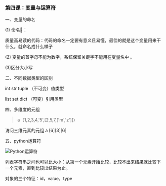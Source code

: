 ###   第四课：变量与运算符

一、变量的命名

(1) 命名：

质量高易读的代码：代码的命名一定要有意义且易懂，最佳的就是这个变量用来干什么，就命名成什么样子

(2) 变量的首字母不能为数字，系统保留关键字不能用在变量名中 。

(3)区分大小写

二、不同数据类型的区别

int  str tuple （不可变）值类型

list  set dict （可变）引用类型

四、多维度的元组

> a（1,2,3,4,'5',[2,5,7,['m','z']]）

访问三维元素的元组 a [6][3][6]

五、python运算符 

![Python运算符](/Volumes/Docu/zhen/Notebook/python学习笔记/Python运算符.png)

列表字符串之间也可以比大小：从第一个元素开始比较，比较不出来结果就比较下一个元素，直到比较出结果为止。

对象的三个特征：id，value，type